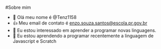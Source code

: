 #Sobre mim
- 👋 Olá meu nome é @Tenz1158
- :+1: Meu email de contato é enzo.souza.santos@escola.pr.gov.br
- 👀 Eu estou interessado em aprender a programar novas linguagens.
- 🌱 Eu estou aprendendo a programar recentemente a linguagem de Javascript e Scratch

<!---
Tenz1158/Tenz1158 is a ✨ special ✨ repository because its `README.md` (this file) appears on your GitHub profile.
You can click the Preview link to take a look at your changes.
--->
